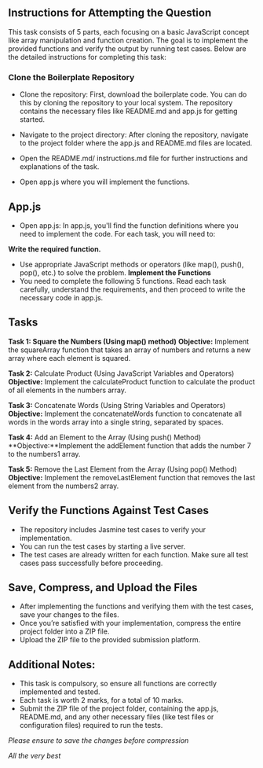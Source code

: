 ## Instructions for Attempting the Question
This task consists of 5 parts, each focusing on a basic JavaScript concept like array manipulation and function creation. The goal is to implement the provided functions and verify the output by running test cases. Below are the detailed instructions for completing this task:


### Clone the Boilerplate Repository
- Clone the repository: First, download the boilerplate code. You can do this by cloning the repository to your local system. The repository contains the necessary files like README.md and app.js for getting started.

- Navigate to the project directory: After cloning the repository, navigate to the project folder where the app.js and README.md files are located.

- Open the README.md/ instructions.md file for further instructions and explanations of the task.
- Open app.js where you will implement the functions.

## App.js
- Open app.js: In app.js, you'll find the function definitions where you need to implement the code. For each task, you will need to:

**Write the required function.**
- Use appropriate JavaScript methods or operators (like map(), push(), pop(), etc.) to solve the problem.
**Implement the Functions**
- You need to complete the following 5 functions. Read each task carefully, understand the requirements, and then proceed to write the necessary code in app.js.


## Tasks
**Task 1: Square the Numbers (Using map() method)**
**Objective:** Implement the squareArray function that takes an array of numbers and returns a new array where each element is squared.

**Task 2:** Calculate Product (Using JavaScript Variables and Operators)
**Objective:** Implement the calculateProduct function to calculate the product of all elements in the numbers array.

**Task 3:** Concatenate Words (Using String Variables and Operators)
**Objective:** Implement the concatenateWords function to concatenate all words in the words array into a single string, separated by spaces.

**Task 4:** Add an Element to the Array (Using push() Method)
**Objective:**Implement the addElement function that adds the number 7 to the numbers1 array.

**Task 5:** Remove the Last Element from the Array (Using pop() Method)
**Objective:** Implement the removeLastElement function that removes the last element from the numbers2 array.



## Verify the Functions Against Test Cases

- The repository includes Jasmine test cases to verify your implementation.
- You can run the test cases by starting a live server.
- The test cases are already written for each function. Make sure all test cases pass successfully before proceeding.


## Save, Compress, and Upload the Files
- After implementing the functions and verifying them with the test cases, save your changes to the files.
- Once you’re satisfied with your implementation, compress the entire project folder into a ZIP file.
- Upload the ZIP file to the provided submission platform.

## Additional Notes:
 - This task is compulsory, so ensure all functions are correctly implemented and tested.
 - Each task is worth 2 marks, for a total of 10 marks.
 - Submit the ZIP file of the project folder, containing the app.js, README.md, and any other necessary files (like test files or configuration files) required to run the tests.


 *Please ensure to save the changes before compression*

 *All the very best*
